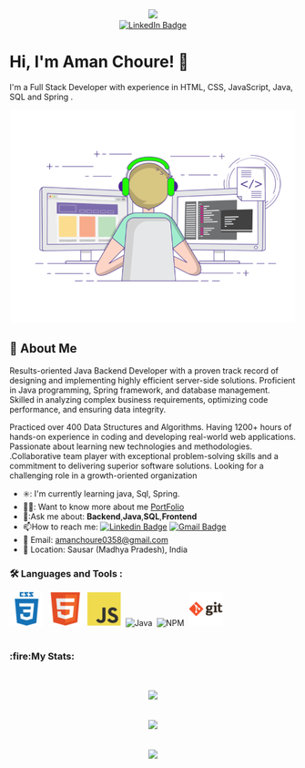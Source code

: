  <div id="header" align="center">
    <img src="https://encrypted-tbn0.gstatic.com/images?q=tbn:ANd9GcRJDOCHYZ15uqcRX7YWevCP65SnQ0kvo4_zXCNzDD3OgaARZOyYW7FT3vTeiVS7cnLL-xE&usqp=CAU" width="200"/>
  </div>
  
  <div id="badges" align="center">
    <a href="https://www.linkedin.com/in/aman-choure-080199248/">
      <img src="https://img.shields.io/badge/LinkedIn-blue?style=for-the-badge&logo=linkedin&logoColor=white" alt="LinkedIn Badge"/>
    </a>
  </div>
  
  
  # Hi, I'm Aman Choure! 👋
  I'm a Full Stack Developer with experience in HTML, CSS, JavaScript, Java, SQL and Spring .
  <div id="gif" align="center">
    <img src="https://raw.githubusercontent.com/devSouvik/devSouvik/master/gif3.gif" width="500"/>
  </div>
  
  
  ## 🚀 About Me
  
Results-oriented Java Backend Developer with a proven track record of designing and implementing highly efficient server-side solutions. Proficient in Java programming, Spring framework, and database management. Skilled in analyzing complex business requirements, optimizing code performance, and ensuring data integrity. 

Practiced over 400 Data Structures and Algorithms. Having 1200+ hours of hands-on experience in coding and developing real-world web applications. Passionate about learning new technologies and methodologies. .Collaborative team player with exceptional problem-solving skills and a commitment to delivering superior software solutions. Looking for a challenging role in a growth-oriented organization
  
  - ✳️: I'm currently learning java, Sql, Spring.
  - 👨‍🦱: Want to know more about me <a href="https://amanacr0358.github.io/">PortFolio</a>
  - 💬:Ask me about: <b>Backend</b>,<b>Java</b>,<b>SQL</b>,<b>Frontend</b>
  - :mailbox:How to reach me: [![Linkedin Badge](https://img.shields.io/badge/-Linkedin-blue?style=flat&logo=Linkedin&logoColor=white)](https://www.linkedin.com/in/aman-choure-080199248/)   [![Gmail Badge](https://img.shields.io/badge/-Mail-red?style=flat&logo=Gmail&logoColor=white)](amanchoure0358@gmail.com)
  - 📧 Email: amanchoure0358@gmail.com
  - 📍 Location: Sausar (Madhya Pradesh), India
  
  ### :hammer_and_wrench: Languages and Tools :
  <div>
    <img src="https://github.com/devicons/devicon/blob/master/icons/css3/css3-plain-wordmark.svg"  title="CSS3" alt="CSS" width="60" height="60"/>&nbsp;
    <img src="https://github.com/devicons/devicon/blob/master/icons/html5/html5-original.svg" title="HTML5" alt="HTML"width="60" height="60"/>&nbsp;
    <img src="https://github.com/devicons/devicon/blob/master/icons/javascript/javascript-original.svg" title="JavaScript" alt="JavaScript" width="60" height="60"/>&nbsp;
  <img src="https://cdn.jsdelivr.net/gh/devicons/devicon/icons/java/java-original.svg" title="Java" alt="Java" width="60" height="60"/>&nbsp; 
   <img src="https://cdn.jsdelivr.net/gh/devicons/devicon/icons/npm/npm-original-wordmark.svg" title="NPM" alt="NPM" width="60" height="60"/>&nbsp; 
   <img src="https://github.com/devicons/devicon/blob/master/icons/git/git-original-wordmark.svg" title="Git" **alt="Git"width="60" height="60"/>
  </div>
  <br/>
  <h3>:fire:My Stats:</h3>
  
  <br/>
  <p align="center">
     <img align="center"  src="https://github-readme-streak-stats.herokuapp.com/?user=amanacr0358&theme=dark" /> <br \>
     <br>
     <br>
     <img align="center" src="https://github-readme-stats.vercel.app/api?username=amanacr0358&show_icons=true&theme=dark"/>
     <br>
     <br>
    <br>
     <img align="center" src="https://github-profile-trophy.vercel.app/?username=amanacr0358&theme=monokai&row=1&column=4">
  </p>








